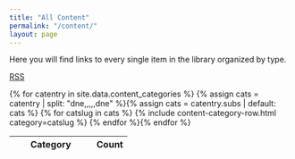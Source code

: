 ```yaml
---
title: "All Content"
permalink: "/content/"
layout: page
---
```


Here you will find links to every single item in the library organized by type.

<a href="/feed/content.xml"><i class="fas fa-rss-square"></i> RSS</a>

<table>
<colgroup>
<col width="70%" />
<col width="30%" />
</colgroup>
<thead>
<tr class="header">
<th>Category</th>
<th>Count</th>
</tr>
</thead>
<tbody>
{% for catentry in site.data.content_categories %}
{% assign cats = catentry | split: "dne,,,,,dne" %}{% assign cats = catentry.subs | default: cats %}
{% for catslug in cats %}
{% include content-category-row.html category=catslug %}
{% endfor %}{% endfor %}
</tbody>
</table>

